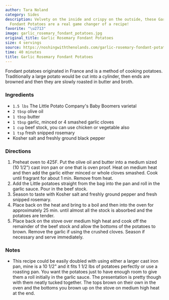 ```yaml
---
author: Tara Noland
category: Sides
description: Velvety on the inside and crispy on the outside, these Garlic Rosemary
  Fondant Potatoes are a real game changer of a recipe!
favorite: "\u2713"
image: garlic_rosemary_fondant_potatoes.jpg
original_title: Garlic Rosemary Fondant Potatoes
size: 4 servings
source: https://noshingwiththenolands.com/garlic-rosemary-fondant-potatoes/
time: 40 minutes
title: Garlic Rosemary Fondant Potatoes
---
```


Fondant potatoes originated in France and is a method of cooking potatoes. Traditionally a large potato would be cut into a cylinder, then ends are browned and then they are slowly roasted in butter and broth.

### Ingredients

* `1.5 lbs` The Little Potato Company's Baby Boomers varietal
* `2 tbsp` olive oil
* `1 tbsp` butter
* `1 tbsp` garlic, minced or 4 smashed garlic cloves
* `1 cup` beef stock, you can use chicken or vegetable also
* `1 tsp` fresh snipped rosemary
* Kosher salt and freshly ground black pepper

### Directions

1. Preheat oven to 425F. Put the olive oil and butter into a medium sized (10 1/2") cast iron pan or one that is oven proof. Heat on medium heat and then add the garlic either minced or whole cloves smashed. Cook until fragrant for about 1 min. Remove from heat.
2. Add the Little potatoes straight from the bag into the pan and roll in the garlic sauce. Pour in the beef stock.
3. Season to taste with Kosher salt and freshly ground pepper and fresh snipped rosemary.
4. Place back on the heat and bring to a boil and then into the oven for approximately 25 min. until almost all the stock is absorbed and the potatoes are tender.
5. Place back on the stove over medium high heat and cook off the remainder of the beef stock and allow the bottoms of the potatoes to brown. Remove the garlic if using the crushed cloves. Season if necessary and serve immediately.

### Notes

- This recipe could be easily doubled with using either a larger cast iron pan, mine is a 10 1/2" and it fits 1 1/2 lbs of potatoes perfectly or use a roasting pan. You want the potatoes just to have enough room to give them a roll initially in the garlic sauce. The presentation is pretty though with them neatly tucked together. The tops brown on their own in the oven and the bottoms you brown up on the stove on medium high heat at the end.